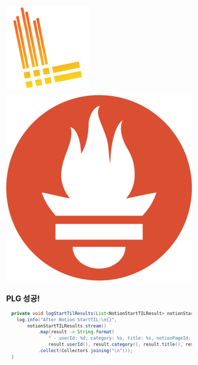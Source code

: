 ![IMAGE](https://raw.githubusercontent.com/nogi-bot/resources/main/chatgptisgod/images/fe9e92da-c10f-4253-bc87-be330f54e5b2-loki.png)  
  
![IMAGE](https://raw.githubusercontent.com/nogi-bot/resources/main/chatgptisgod/images/18f4aa75-a817-4d6d-b20b-8dbac5116649-prometheus.png)  
## PLG 성공!  
```java  
  private void logStartTilResults(List<NotionStartTILResult> notionStartTILResults) {
    log.info("After Notion StartTIL:\n{}",
        notionStartTILResults.stream()
            .map(result -> String.format(
                " - userId: %d, category: %s, title: %s, notionPageId: %s",
                result.userId(), result.category(), result.title(), result.notionPageId()))
            .collect(Collectors.joining("\n")));
  }  
```  
